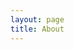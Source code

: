 ```yaml
---
layout: page
title: About
---
```


<div class="gistpost">
	<script src="{{ site.gist_url }}about.md"></script>
</div>